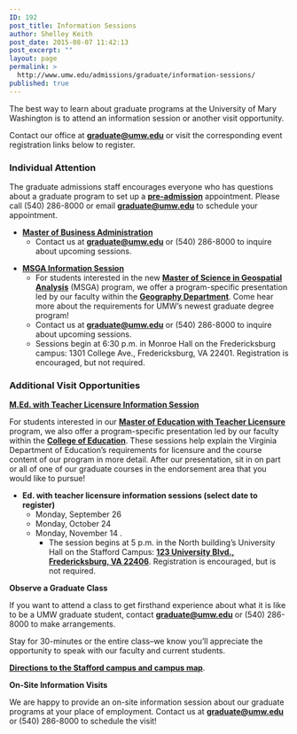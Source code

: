 ```yaml
---
ID: 192
post_title: Information Sessions
author: Shelley Keith
post_date: 2015-08-07 11:42:13
post_excerpt: ""
layout: page
permalink: >
  http://www.umw.edu/admissions/graduate/information-sessions/
published: true
---
```

The best way to learn about graduate programs at the University of Mary Washington is to attend an information session or another visit opportunity.

Contact our office at <a href="mailto:graduate@umw.edu"><strong>graduate@umw.edu</strong></a> or visit the corresponding event registration links below to register.
<h3>Individual Attention</h3>
The graduate admissions staff encourages everyone who has questions about a graduate program to set up a <a href="http://www.umw.edu/admissions/graduate/advising/"><strong>pre-admission</strong></a> appointment. Please call (540) 286-8000 or email <a href="mailto:graduate@umw.edu"><strong>graduate@umw.edu</strong></a> to schedule your appointment.
<ul>
 	<li><a href="http://www.umw.edu/admissions/graduate/degrees/mba/"><strong>Master of Business Administration</strong></a>
<ul>
 	<li>Contact us at <a href="mailto:graduate@umw.edu"><strong>graduate@umw.edu</strong></a> or (540) 286-8000 to inquire about upcoming sessions.</li>
</ul>
</li>
</ul>
<ul>
 	<li><strong><u>MSGA Information Session</u></strong>
<ul>
 	<li>For students interested in the new <a href="http://www.umw.edu/admissions/graduate/degrees/msga/"><strong>Master of Science in Geospatial Analysis</strong></a> (MSGA) program, we offer a program-specific presentation led by our faculty within the <a href="http://cas.umw.edu/geography/"><strong>Geography Department</strong></a>. Come hear more about the requirements for UMW’s newest graduate degree program!</li>
 	<li>Contact us at <a href="mailto:graduate@umw.edu"><strong>graduate@umw.edu</strong></a> or (540) 286-8000 to inquire about upcoming sessions.</li>
 	<li>Sessions begin at 6:30 p.m. in Monroe Hall on the Fredericksburg campus: 1301 College Ave., Fredericksburg, VA 22401. Registration is encouraged, but not required.</li>
</ul>
</li>
</ul>
<h3>Additional Visit Opportunities</h3>
<strong><u>M.Ed. with Teacher Licensure Information Session</u></strong>

For students interested in our <a href="http://www.umw.edu/admissions/graduate/degrees/med-teacher-licensure/"><strong>Master of Education with Teacher Licensure</strong></a> program, we also offer a program-specific presentation led by our faculty within the <a href="http://education.umw.edu"><strong>College of Education</strong></a>. These sessions help explain the Virginia Department of Education’s requirements for licensure and the course content of our program in more detail. After our presentation, sit in on part or all of one of our graduate courses in the endorsement area that you would like to pursue!
<ul>
 	<li><strong>Ed. with teacher licensure information sessions (select date to register)</strong>
<ul>
 	<li>Monday, September 26</li>
 	<li>Monday, October 24</li>
 	<li>Monday, November 14 <a></a>. 
<ul>
 	<li>The session begins at 5 p.m. in the North building’s University Hall on the Stafford Campus: <a href="https://goo.gl/maps/pa8z3"><strong>123 University Blvd., Fredericksburg, VA 22406</strong></a>. Registration is encouraged, but is not required.</li>
</ul>
</li>
</ul>
</li>
</ul>
<strong>Observe a Graduate Class</strong>

If you want to attend a class to get firsthand experience about what it is like to be a UMW graduate student, contact <a href="mailto:graduate@umw.edu"><strong>graduate@umw.edu</strong></a> or (540) 286-8000 to make arrangements.

Stay for 30-minutes or the entire class–we know you’ll appreciate the opportunity to speak with our faculty and current students.

<a href="http://www.umw.edu/visitors/stafford-campus/"><strong>Directions to the Stafford campus and campus map</strong></a>.

<strong>On-Site Information Visits</strong>

We are happy to provide an on-site information session about our graduate programs at your place of employment. Contact us at <a href="mailto:graduate@umw.edu"><strong>graduate@umw.edu</strong></a> or (540) 286-8000 to schedule the visit!